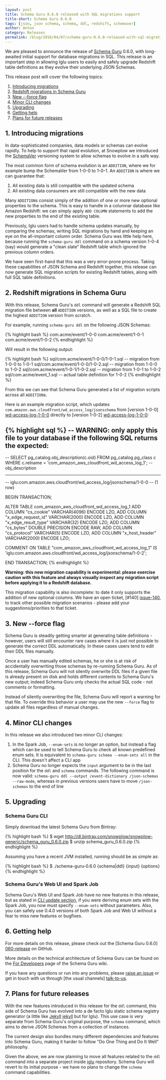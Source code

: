 ```yaml
---
layout: post
title: Schema Guru 0.6.0 released with SQL migrations support
title-short: Schema Guru 0.6.0
tags: [json, json schema, schema, ddl, redshift, schemaver]
author: Anton
category: Releases
permalink: /blog/2016/04/07/schema-guru-0.6.0-released-with-sql-migrations-support/
---
```


We are pleased to announce the release of [Schema Guru][repo] 0.6.0, with long-awaited initial support for database migrations in SQL. This release is an important step in allowing Iglu users to easily and safely upgrade Redshift table definitions as they evolve their underlying JSON Schemas.

This release post will cover the following topics:

1. [Introducing migrations](#migrations)
2. [Redshift migrations in Schema Guru](#implementation)
3. [New --force flag](/blog/2016/04/07/schema-guru-0.6.0-released-with-sql-migrations-support/#force)
4. [Minor CLI changes](#cli)
5. [Upgrading](#upgrading)
6. [Getting help](#help)
7. [Plans for future releases](#roadmap)

<!--more-->

<h2 id="migrations">1. Introducing migrations</h2>

In data-sophisticated companies, data models or schemas can evolve rapidly. To help to support that rapid evolution, at Snowplow we introduced the [SchemaVer][schemaver] versioning system to allow schemas to evolve in a safe way.

The most common form of schema evolution is an `ADDITION`, where we for example bump the SchemaVer from 1-0-0 to 1-0-1. An `ADDITION` is where we can guarantee that:

1. All existing data is still compatible with the updated schema
2. All existing data consumers are still compatible with the new data

Many `ADDITION`s consist simply of the addition of one or more new optional properties to the schema. This is easy to handle in a columnar database like Amazon Redshift: we can simply apply `ADD COLUMN` statements to add the new properties to the end of the existing table.

Previously, Iglu users had to handle schema updates manually, by comparing the schemas, writing SQL migrations by hand and keeping an eye on the all-important column order. Schema Guru was little help here, because running the `schema-guru ddl` command on a schema version 1-0-4 (say) would generate a "clean slate" Redshift table which ignored the previous column orders.

We have seen first-hand that this was a very error-prone process. Taking these capabilities of JSON Schema and Redshift together, this release can now generate SQL migration scripts for existing Redshift tables, along with full SQL table definitions.

<h2 id="implementation">2. Redshift migrations in Schema Guru</h2>

With this release, Schema Guru's `ddl` command will generate a Redshift SQL migration file between **all** `ADDITION` versions, as well as a SQL file to create the highest `ADDITION` version from scratch.

For example, running `schema-guru ddl` on the following JSON Schemas:

{% highlight bash %}
com.acme/event/1-0-0
com.acme/event/1-0-1
com.acme/event/1-0-2
{% endhighlight %}

Will result in the following output:

{% highlight bash %}
sql/com.acme/event/1-0-0/1-0-1.sql  -- migration from 1-0-0 to 1-0-1
sql/com.acme/event/1-0-0/1-0-2.sql  -- migration from 1-0-0 to 1-0-2
sql/com.acme/event/1-0-1/1-0-2.sql  -- migration from 1-0-1 to 1-0-2
sql/com.acme/event_1.sql            -- actual table definition for 1-0-2
{% endhighlight %}

From this we can see that Schema Guru generated a list of migration scripts across all `ADDITION`s.

Here is an example migration script, which updates `com.amazon.aws.cloudfront/wd_access_log/jsonschema` from [version 1-0-0] [wd-access-log-1-0-0] directly to [version 1-0-2] [wd-access-log-1-0-0]:

{% highlight sql %}
-- WARNING: only apply this file to your database if the following SQL returns the expected:
--
-- SELECT pg_catalog.obj_description(c.oid) FROM pg_catalog.pg_class c WHERE c.relname = 'com_amazon_aws_cloudfront_wd_access_log_1';
--  obj_description
-- -----------------
--  iglu:com.amazon.aws.cloudfront/wd_access_log/jsonschema/1-0-0
-- (1 row)

BEGIN TRANSACTION;

  ALTER TABLE com_amazon_aws_cloudfront_wd_access_log_1
    ADD COLUMN "cs_cookie"          VARCHAR(4096)    ENCODE LZO,
    ADD COLUMN "x_edge_request_id"  VARCHAR(2000)    ENCODE LZO,
    ADD COLUMN "x_edge_result_type" VARCHAR(32)      ENCODE LZO,
    ADD COLUMN "cs_bytes"           DOUBLE PRECISION ENCODE RAW,
    ADD COLUMN "cs_protocol"        VARCHAR(5)       ENCODE LZO,
    ADD COLUMN "x_host_header"      VARCHAR(2000)    ENCODE LZO;

  COMMENT ON TABLE "com_amazon_aws_cloudfront_wd_access_log_1" IS 'iglu:com.amazon.aws.cloudfront/wd_access_log/jsonschema/1-0-2';

END TRANSACTION;
{% endhighlight %}

**Warning: this new migration capability is experimental: please exercise caution with this feature and always visually inspect any migration script before applying it to a Redshift database.**

This migration capability is also incomplete: to date it only supports the addition of new optional columns. We have an open ticket, [#140] [issue-140], to track other possible migration scenarios - please add your suggestions/priorities to that ticket.

<h2 id="force">3. New --force flag</h2>

Schema Guru is steadily getting smarter at generating table definitions - however, users will still encounter rare cases where it is just not possible to generate the correct DDL automatically. In these cases users tend to edit their DDL files manually.

Once a user has manually edited schemas, he or she is at risk of accidentally overwriting those schemas by re-running Schema Guru. As of this release, Schema Guru will not silently overwrite DDL files if a given file is already present on disk and holds different contents to Schema Guru's new output; indeed Schema Guru only checks the actual SQL code - not comments or formatting.

Instead of silently overwriting the file, Schema Guru will report a warning for that file. To override this behavior a user may use the new `--force` flag to update all files regardless of manual changes.

<h2 id="cli">4. Minor CLI changes</h2>

In this release we also introduced two minor CLI changes:

1. In the Spark Job, `--enum-sets` is no longer an option, but instead a flag which can be used to tell Schema Guru to check all known predefined enum sets. It is equivalent to `schema-guru schema --enum-sets all` in the CLI. This doesn't affect a CLI app
2. Schema Guru no longer expects the `input` argument to be in the last position for the `ddl` and `schema` commands. The following command is now valid: `schema-guru ddl --output /event-dictionary /json-schemas --raw-mode`, whereas in previous versions users have to move `/json-schemas` to the end of line

<h2 id="upgrading">5. Upgrading</h2>

<h3>Schema Guru CLI</h3>

Simply download the latest Schema Guru from Bintray:

{% highlight bash %}
$ wget http://dl.bintray.com/snowplow/snowplow-generic/schema_guru_0.6.0.zip
$ unzip schema_guru_0.6.0.zip
{% endhighlight %}

Assuming you have a recent JVM installed, running should be as simple as:

{% highlight bash %}
$ ./schema-guru-0.6.0 {schema|ddl} {input} {options}
{% endhighlight %}

<h3>Schema Guru's Web UI and Spark Job</h3>

Schema Guru's Web UI and Spark Job have no new features in this release, but as stated in [CLI update section][cli], if you were deriving enum sets with the Spark Job, you now must specify `--enum-sets` without parameters. Also, you can safely use 0.4.0 versions of both Spark Job and Web UI without a fear to miss new features or bugfixes.

<h2 id="help">6. Getting help</a></h2>

For more details on this release, please check out the [Schema Guru 0.6.0] [060-release] on GitHub.

More details on the technical architecture of Schema Guru can be found on the [For Developers][for-developers] page of the Schema Guru wiki.

If you have any questions or run into any problems, please [raise an issue][issues] or get in touch with us through [the usual channels] [talk-to-us].

<h2 id="roadmap">7. Plans for future releases</a></h2>

With the new features introduced in this release for the `ddl` command, this side of Schema Guru has evolved into a de facto Iglu static schema registry generator (a little like [Jekyll] [jekyll] but for Iglu). This use case is very separate from Schema Guru's original purpose, the `schema` command, which aims to derive JSON Schemas from a collection of instances.

The current design also bundles many different dependencies and features into Schema Guru, making it harder to follow "Do One Thing and Do It Well" philosophy.

Given the above, we are now planning to move all features related to the `ddl` command into a separate project inside [iglu][iglu-repo] repository. Schema Guru will revert to its initial purpose - we have no plans to change the `schema` command capabilities.

[cli]: /blog/2016/04/07/schema-guru-0.6.0-released-with-sql-migrations-support/#cli
[schemaver]: http://snowplowanalytics.com/blog/2014/05/13/introducing-schemaver-for-semantic-versioning-of-schemas/
[iglu-repo]: http://github.com/snowplow/iglu

[for-developers]: https://github.com/snowplow/schema-guru/wiki/For-developers
[repo]: https://github.com/snowplow/schema-guru
[issues]: https://github.com/snowplow/schema-guru/issues
[060-release]: https://github.com/snowplow/schema-guru/releases/tag/0.6.0
[talk-to-us]: https://github.com/snowplow/snowplow/wiki/Talk-to-us

[wd-access-log-1-0-0]: http://www.iglucentral.com/schemas/com.amazon.aws.cloudfront/wd_access_log/jsonschema/1-0-0
[wd-access-log-1-0-2]: http://www.iglucentral.com/schemas/com.amazon.aws.cloudfront/wd_access_log/jsonschema/1-0-2
[issue-140]: https://github.com/snowplow/schema-guru/issues/140

[jekyll]: https://jekyllrb.com/
